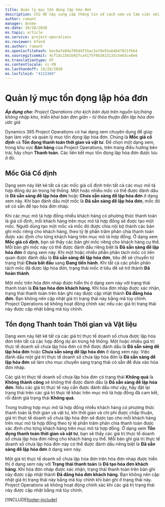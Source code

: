 ```yaml
---
title: Quản lý mục tồn đọng lập hóa đơn
description: Chủ đề này cung cấp thông tin về cách xem và làm việc với mục tồn đọng lập hóa đơn trong Project Operations.
author: rumant
manager: Annbe
ms.date: 10/20/2020
ms.topic: article
ms.service: project-operations
ms.reviewer: kfend
ms.author: rumant
ms.openlocfilehash: bec6afe04a705d4f55ac3a7de93a64b47021fbb4
ms.sourcegitcommit: 4cf1dc1561b92fca4175f0b3813133c5e63ce8e6
ms.translationtype: HT
ms.contentlocale: vi-VN
ms.lasthandoff: 10/28/2020
ms.locfileid: "4122369"
---
```

# <a name="manage-the-billing-backlog"></a>Quản lý mục tồn đọng lập hóa đơn

_**Áp dụng cho:** Project Operations cho kịch bản dựa trên nguồn lực/hàng không nhập kho, triển khai bản đơn giản – từ thỏa thuận đến lập hóa đơn ước giá_

Dynamics 365 Project Operations có hai dạng xem chuyên dụng để giúp bạn làm việc và quản lý mục tồn đọng lập hóa đơn. Chúng là **Mốc giá cố định** và **Tồn đọng thanh toán thời gian và vật tư**. Để chọn một dạng xem, trong khu vực **Bán hàng** của Project Operations, trên trang điều hướng bên trái, hãy chọn **Thanh toán**. Các liên kết mục tồn đọng lập hóa đơn được lưu ở đó.

## <a name="fixed-price-milestones"></a>Mốc Giá Cố định

Dạng xem này liệt kê tất cả các mốc giá cố định trên tất cả các mục mô tả hợp đồng dự án trong hệ thống. Một hoặc nhiều mốc có thể được đánh dấu là **Đã sẵn sàng để lập hóa đơn** hoặc **Chưa sẵn sàng để lập hóa đơn** ở dạng xem này. Khi bạn đánh dấu một mốc là **Đã sẵn sàng để lập hóa đơn**, mốc đó sẽ có sẵn để tạo hóa đơn nháp.

Khi các mục mô tả hợp đồng nhiều khách hàng có phương thức thanh toán là giá cố định, mỗi khách hàng trên mục mô tả hợp đồng sẽ được tạo một mốc. Người dùng tạo một mốc và mốc đó được chia nội bộ thành các bản ghi mốc riêng cho khách hàng, theo tỷ lệ phần trăm phân chia thanh toán được xác định cho từng khách hàng trên mục mô tả hợp đồng. Ở dạng xem **Mốc giá cố định**, bạn sẽ thấy các bản ghi mốc riêng cho khách hàng cụ thể. Mỗi bản ghi mốc này có thể được đánh dấu riêng biệt là **Đã sẵn sàng để lập hóa đơn** ở dạng xem này. Khi một hoặc nhiều phần phân tách mốc có liên quan được đánh dấu là **Đã sẵn sàng để lập hóa đơn**, tiêu đề sẽ chuyển từ trạng thái **Chưa bắt đầu** sang **Đang tiến hành**. Khi tất cả các phần phân tách mốc đã được lập hóa đơn, trạng thái mốc ở tiêu đề sẽ trở thành **Đã hoàn thành**.

Một mốc trên hóa đơn nháp được hiển thị ở dạng xem này với trạng thái thanh toán là **Đã tạo hóa đơn khách hàng**. Khi hóa đơn nháp được xác nhận, trạng thái thanh toán trên bản ghi này được cập nhật thành **Đã đăng hóa đơn**. Bạn không nên cập nhật giá trị trạng thái này bằng mã tùy chỉnh. Project Operations sẽ không hoạt động chính xác nếu các giá trị trạng thái này được cập nhật bằng mã tùy chỉnh.

## <a name="time-and-material-billing-backlog"></a>Tồn đọng Thanh toán Thời gian và Vật liệu

Dạng xem này liệt kê tất cả các giá trị thực tế doanh số chưa được lập hóa đơn trên tất cả các hợp đồng dự án trong hệ thống. Một hoặc nhiều giá trị thực tế doanh số chưa lập hóa đơn có thể được đánh dấu là **Đã sẵn sàng để lập hóa đơn** hoặc **Chưa sẵn sàng để lập hóa đơn** ở dạng xem này. Việc đánh dấu một giá trị thực tế doanh số chưa lập hóa đơn là **Đã sẵn sàng để lập hóa đơn** sẽ làm cho mục chuyển sang trạng thái có sẵn để đưa vào hóa đơn nháp.

Các giá trị thực tế doanh số chưa lập hóa đơn có trạng thái **Không quá** là **Không thành công** sẽ không thể được đánh dấu là **Đã sẵn sàng để lập hóa đơn**. Nếu các giá trị thực tế này cần được đánh dấu như vậy, hãy đặt lại trạng thái trên các giá trị thực tế khác trên mục mô tả hợp đồng đã cam kết, rồi đánh giá trạng thái **Không quá**.

Trong trường hợp mục mô tả hợp đồng nhiều khách hàng có phương thức thanh toán là thời gian và vật tư, khi thời gian và chi phí được chấp thuận, giá trị thực tế doanh số chưa lập hóa đơn sẽ được tạo cho mỗi khách hàng trên mục mô tả hợp đồng theo tỷ lệ phần trăm phân chia thanh toán được xác định cho từng khách hàng trên mục mô tả hợp đồng. Ở dạng xem **Tồn đọng thanh toán thời gian và vật tư**, bạn sẽ thấy các giá trị thực tế doanh số chưa lập hóa đơn riêng cho khách hàng cụ thể. Mỗi bản ghi giá trị thực tế doanh số chưa lập hóa đơn này có thể được đánh dấu riêng biệt là **Đã sẵn sàng để lập hóa đơn** ở dạng xem này.

Một giá trị thực tế doanh số chưa lập hóa đơn trên hóa đơn nháp được hiển thị ở dạng xem này với **Trạng thái thanh toán** là **Đã tạo hóa đơn khách hàng**. Khi hóa đơn nháp được xác nhận, trạng thái thanh toán trên bản ghi này được cập nhật thành **Đã đăng hóa đơn khách hàng**. Bạn không nên cập nhật giá trị trạng thái này bằng mã tùy chỉnh khi bản ghi ở trạng thái này. Project Operations sẽ không hoạt động chính xác khi các giá trị trạng thái này được cập nhật bằng mã tùy chỉnh.


[!INCLUDE[footer-include](../includes/footer-banner.md)]